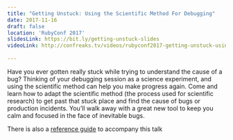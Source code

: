 ```yaml
---
title: "Getting Unstuck: Using the Scientific Method For Debugging"
date: 2017-11-16
draft: false
location: 'RubyConf 2017'
slidesLink: https://bit.ly/getting-unstuck-slides
videoLink: http://confreaks.tv/videos/rubyconf2017-getting-unstuck-using-the-scientific-method-for-debugging
  	
---
```

Have you ever gotten really stuck while trying to understand the cause of a bug? Thinking of your debugging session as a science experiment, and using the scientific method can help you make progress again. Come and learn how to adapt the scientific method (the process used for scientific research) to get past that stuck place and find the cause of bugs or production incidents. You’ll walk away with a great new tool to keep you calm and focused in the face of inevitable bugs.

There is also a <a href="/posts/getting-unstuck"/>reference guide</a> to accompany this talk